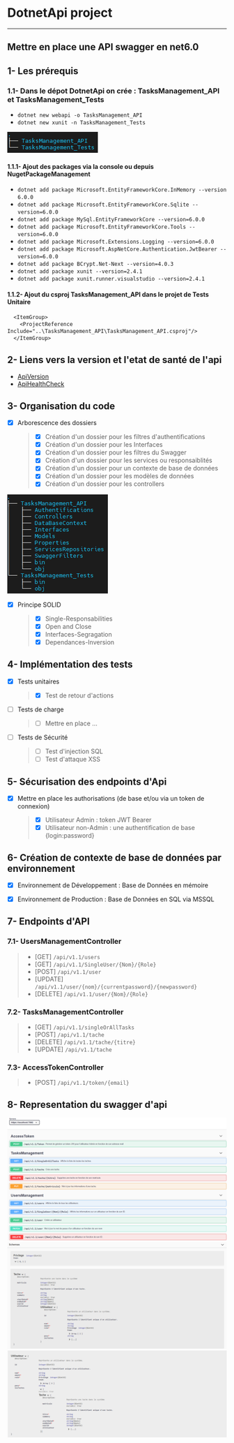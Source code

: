 # DotnetApi project
----------------------------------------------------------------------------------------------------
Mettre en place une API swagger en net6.0 
----------------------------------------------------------------------------------------------------

## 1- Les prérequis

### 1.1- Dans le dépot DotnetApi on crée : TasksManagement_API et TasksManagement_Tests

- `dotnet new webapi -o TasksManagement_API`
- `dotnet new xunit -n TasksManagement_Tests`

![](ProjectFolders.png) 

#### 1.1.1- Ajout des packages via la console ou depuis NugetPackageManagement
 
- `dotnet add package Microsoft.EntityFrameworkCore.InMemory --version 6.0.0`
- `dotnet add package Microsoft.EntityFrameworkCore.Sqlite --version=6.0.0`
- `dotnet add package MySql.EntityFrameworkCore --version=6.0.0`
- `dotnet add package Microsoft.EntityFrameworkCore.Tools --version=6.0.0`
- `dotnet add package Microsoft.Extensions.Logging --version=6.0.0`
- `dotnet add package Microsoft.AspNetCore.Authentication.JwtBearer --version=6.0.0`
- `dotnet add package BCrypt.Net-Next --version=4.0.3`
- `dotnet add package xunit --version=2.4.1`
- `dotnet add package xunit.runner.visualstudio --version=2.4.1`

#### 1.1.2- Ajout du csproj TasksManagement_API dans le projet de Tests Unitaire
```
  <ItemGroup>
    <ProjectReference Include="..\TasksManagement_API\TasksManagement_API.csproj"/>
  </ItemGroup>
``` 

## 2- Liens vers la version et l'etat de santé de l'api

- [ApiVersion](https://localhost:7082/version)
- [ApiHealthCheck](https://localhost:7082/health)

## 3- Organisation du code
- [X] Arborescence des dossiers
  > - [X] Création d'un dossier pour les filtres d'authentifications
  > - [X] Création d'un dossier pour les Interfaces
  > - [X] Création d'un dossier pour les filtres du Swagger
  > - [X] Création d'un dossier pour les services ou responsaiblités
  > - [X] Création d'un dossier pour un contexte de base de données
  > - [X] Création d'un dossier pour les modèles de données
  > - [X] Création d'un dossier pour les controllers

![](ProjectFolders_details.png) 

- [X] Principe SOLID
    > - [X] Single-Responsabilities
    > - [X] Open and Close
    > - [X] Interfaces-Segragation
    > - [X] Dependances-Inversion


## 4- Implémentation des tests 

- [X] Tests unitaires
    > - [X] Test de retour d'actions
    
- [ ] Tests de charge
    > - [ ] Mettre en place ...

- [ ] Tests de Sécurité
    > - [ ] Test d'injection SQL
    > - [ ] Test d'attaque XSS

## 5- Sécurisation des endpoints d'Api
 
- [X] Mettre en place les authorisations (de base et/ou via un token de connexion)
  >  - [X]  Utilisateur Admin : token JWT Bearer
  >  - [X]  Utilisateur non-Admin : une authentification de base {login:password}


## 6- Création de contexte de base de données par environnement
 
- [X] Environnement de Développement : Base de Données en mémoire
- [X] Environnement de Production :    Base de Données en SQL via MSSQL 


## 7- Endpoints d'API

### 7.1- UsersManagementController 

> - [GET]    `/api/v1.1/users` 
> - [GET]    `/api/v1.1/SingleUser/{Nom}/{Role}` 
> - [POST]   `/api/v1.1/user`
> - [UPDATE] `/api/v1.1/user/{nom}/{currentpassword}/{newpassword}`
> - [DELETE] `/api/v1.1/user/{Nom}/{Role}`

### 7.2- TasksManagementController

> - [GET]    `/api/v1.1/singleOrAllTasks` 
> - [POST]   `/api/v1.1/tache`  
> - [DELETE] `/api/v1.1/tache/{titre}`
> - [UPDATE] `/api/v1.1/tache`

### 7.3- AccessTokenController

> - [POST]   `/api/v1.1/token/{email}`

## 8- Representation du swagger d'api
![](TasksManagement_API.png)
![](schemaTaskManagement.png)
![](schema1TaskManagement.png)



